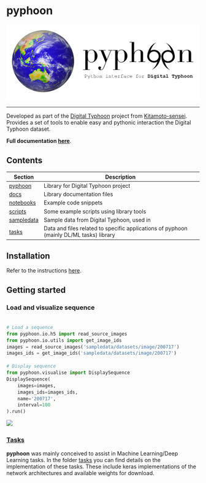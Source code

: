 # pyphoon

![](docs/source/_static/banner_small.png)

---

Developed as part of the [Digital Typhoon](http://digital-typhoon.org) project from [Kitamoto-sensei](http://www.nii.ac.jp/en/faculty/digital_content/kitamoto_asanobu/). 
Provides a set of tools to enable easy and pythonic interaction the Digital Typhoon dataset.


**Full documentation [here](http://lcsrg.me/pyphoon)**.


## Contents

| **Section**              | **Description**                                                                            |
|--------------------------|--------------------------------------------------------------------------------------------|
| [pyphoon](pyphooon)      | Library for Digital Typhoon project                                                        |
| [docs](docs)             | Library documentation files                                                                |
| [notebooks](notebooks)   | Example code snippets                                                                      |
| [scripts](scripts)       | Some example scripts using library tools                                                   |
| [sampledata](sampledata) | Sample data from Digital Typhoon, used in                                                  |
| [tasks](tasks)           | Data and files related to specific applications of pyphoon (mainly DL/ML tasks) library    |


## Installation

Refer to the instructions [here](http://lcsrg.me/pyphoon/build/html/env_setup.html).
 
## Getting started

### Load and visualize sequence

```python

# Load a sequence
from pyphoon.io.h5 import read_source_images
from pyphoon.io.utils import get_image_ids
images = read_source_images('sampledata/datasets/image/200717')
images_ids = get_image_ids('sampledata/datasets/image/200717')

# Display sequence
from pyphoon.visualise import DisplaySequence
DisplaySequence(
    images=images,
    images_ids=images_ids,
    name='200717',
    interval=100
).run()
```

![](assets/201725.gif)


### [Tasks](tasks)

**pyphoon** was mainly conceived to assist in Machine Learning/Deep Learning 
tasks. In the folder [tasks](tasks) you can find details on the 
implementation of these tasks. These include keras implementations of the 
network architectures and available weights for download. 